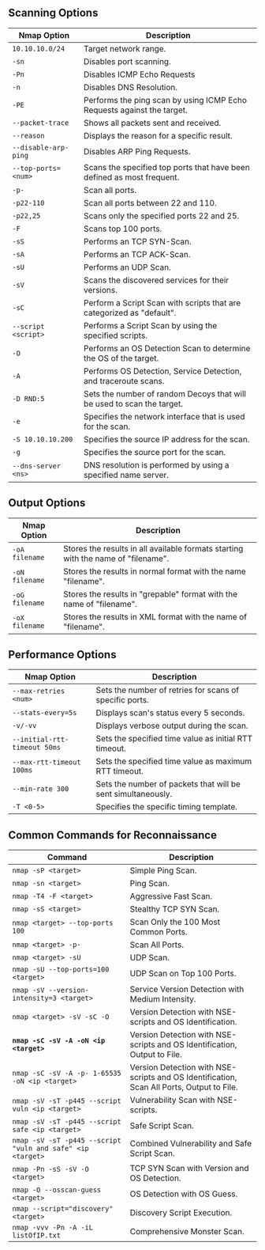<h2>Scanning Options</h2>
<div class="table-responsive"><table class="table table-striped text-left">
<thead>
<tr>
<th><strong>Nmap Option</strong></th>
<th><strong>Description</strong></th>
</tr>
</thead>
<tbody>
<tr>
<td><code>10.10.10.0/24</code></td>
<td>Target network range.</td>
</tr>
<tr>
<td><code>-sn</code></td>
<td>Disables port scanning.</td>
</tr>
<tr>
<td><code>-Pn</code></td>
<td>Disables ICMP Echo Requests</td>
</tr>
<tr>
<td><code>-n</code></td>
<td>Disables DNS Resolution.</td>
</tr>
<tr>
<td><code>-PE</code></td>
<td>Performs the ping scan by using ICMP Echo Requests against the target.</td>
</tr>
<tr>
<td><code>--packet-trace</code></td>
<td>Shows all packets sent and received.</td>
</tr>
<tr>
<td><code>--reason</code></td>
<td>Displays the reason for a specific result.</td>
</tr>
<tr>
<td><code>--disable-arp-ping</code></td>
<td>Disables ARP Ping Requests.</td>
</tr>
<tr>
<td><code>--top-ports=&lt;num&gt;</code></td>
<td>Scans the specified top ports that have been defined as most frequent.</td>
</tr>
<tr>
<td><code>-p-</code></td>
<td>Scan all ports.</td>
</tr>
<tr>
<td><code>-p22-110</code></td>
<td>Scan all ports between 22 and 110.</td>
</tr>
<tr>
<td><code>-p22,25</code></td>
<td>Scans only the specified ports 22 and 25.</td>
</tr>
<tr>
<td><code>-F</code></td>
<td>Scans top 100 ports.</td>
</tr>
<tr>
<td><code>-sS</code></td>
<td>Performs an TCP SYN-Scan.</td>
</tr>
<tr>
<td><code>-sA</code></td>
<td>Performs an TCP ACK-Scan.</td>
</tr>
<tr>
<td><code>-sU</code></td>
<td>Performs an UDP Scan.</td>
</tr>
<tr>
<td><code>-sV</code></td>
<td>Scans the discovered services for their versions.</td>
</tr>
<tr>
<td><code>-sC</code></td>
<td>Perform a Script Scan with scripts that are categorized as "default".</td>
</tr>
<tr>
<td><code>--script &lt;script&gt;</code></td>
<td>Performs a Script Scan by using the specified scripts.</td>
</tr>
<tr>
<td><code>-O</code></td>
<td>Performs an OS Detection Scan to determine the OS of the target.</td>
</tr>
<tr>
<td><code>-A</code></td>
<td>Performs OS Detection, Service Detection, and traceroute scans.</td>
</tr>
<tr>
<td><code>-D RND:5</code></td>
<td>Sets the number of random Decoys that will be used to scan the target.</td>
</tr>
<tr>
<td><code>-e</code></td>
<td>Specifies the network interface that is used for the scan.</td>
</tr>
<tr>
<td><code>-S 10.10.10.200</code></td>
<td>Specifies the source IP address for the scan.</td>
</tr>
<tr>
<td><code>-g</code></td>
<td>Specifies the source port for the scan.</td>
</tr>
<tr>
<td><code>--dns-server &lt;ns&gt;</code></td>
<td>DNS resolution is performed by using a specified name server.</td>
</tr>
</tbody>
</table></div>
<h2>Output Options</h2>
<div class="table-responsive"><table class="table table-striped text-left">
<thead>
<tr>
<th><strong>Nmap Option</strong></th>
<th><strong>Description</strong></th>
</tr>
</thead>
<tbody>
<tr>
<td><code>-oA filename</code></td>
<td>Stores the results in all available formats starting with the name of "filename".</td>
</tr>
<tr>
<td><code>-oN filename</code></td>
<td>Stores the results in normal format with the name "filename".</td>
</tr>
<tr>
<td><code>-oG filename</code></td>
<td>Stores the results in "grepable" format with the name of "filename".</td>
</tr>
<tr>
<td><code>-oX filename</code></td>
<td>Stores the results in XML format with the name of "filename".</td>
</tr>
</tbody>
</table></div>
<h2>Performance Options</h2>
<div class="table-responsive"><table class="table table-striped text-left">
<thead>
<tr>
<th><strong>Nmap Option</strong></th>
<th><strong>Description</strong></th>
</tr>
</thead>
<tbody>
<tr>
<td><code>--max-retries &lt;num&gt;</code></td>
<td>Sets the number of retries for scans of specific ports.</td>
</tr>
<tr>
<td><code>--stats-every=5s</code></td>
<td>Displays scan's status every 5 seconds.</td>
</tr>
<tr>
<td><code>-v/-vv</code></td>
<td>Displays verbose output during the scan.</td>
</tr>
<tr>
<td><code>--initial-rtt-timeout 50ms</code></td>
<td>Sets the specified time value as initial RTT timeout.</td>
</tr>
<tr>
<td><code>--max-rtt-timeout 100ms</code></td>
<td>Sets the specified time value as maximum RTT timeout.</td>
</tr>
<tr>
<td><code>--min-rate 300</code></td>
<td>Sets the number of packets that will be sent simultaneously.</td>
</tr>
<tr>
<td><code>-T &lt;0-5&gt;</code></td>
<td>Specifies the specific timing template.</td>
</tr>
</tbody>
</table>
</div>
<h2>Common Commands for Reconnaissance</h2>
<div class="table-responsive"><table class="table table-striped text-left">
<thead>
<tr>
<th><strong>Command</strong></th>
<th><strong>Description</strong></th>
</tr>
</thead>
<tbody>
<tr>
<td><code>nmap -sP &lt;target&gt;</code></td>
<td>Simple Ping Scan. <!-- Discover live hosts using a simple ping scan. --></td>
</tr>
<tr>
<td><code>nmap -sn &lt;target&gt;</code></td>
<td>Ping Scan. <!-- Perform a ping scan (no port scan) to determine which hosts are up. --></td>
</tr>
<tr>
<td><code>nmap -T4 -F &lt;target&gt;</code></td>
<td>Aggressive Fast Scan. <!-- Perform a fast scan with aggressive timing options to discover open ports on live hosts. --></td>
</tr>
<tr>
<td><code>nmap -sS &lt;target&gt;</code></td>
<td>Stealthy TCP SYN Scan. <!-- Stealthy scan using TCP SYN packets to discover open ports without completing the full connection. --></td>
</tr>
<tr>
<td><code>nmap &lt;target&gt --top-ports 100</code></td>
<td>Scan Only the 100 Most Common Ports. <!-- Scan only the top 100 most common ports -->
</td>
</tr>
<tr>
<td><code>nmap &lt;target&gt -p-</code></td>
<td>Scan All Ports. <!-- Scan all 65535 ports on the target. Can take longer to complete. --></td>
</tr>
<tr>
<td><code>nmap &lt;target&gt -sU</code></td>
<td>UDP Scan. <!-- Scan for open UDP ports on the target. --></td>
</tr>
<tr>
<td><code>nmap -sU --top-ports=100 &lt;target&gt;</code></td>
<td>UDP Scan on Top 100 Ports. <!-- Discover UDP services by scanning the top 100 ports. --></td>
</tr>
<tr>
<td><code>nmap -sV --version-intensity=3 &lt;target&gt;</code></td>
<td>Service Version Detection with Medium Intensity. <!-- Perform service version detection with medium intensity to balance accuracy and speed. --></td>
</tr>
<tr>
<td><code>nmap &lt;target&gt -sV -sC -O</code></td>
<td>Version Detection with NSE-scripts and OS Identification. <!-- Identify service versions, run default NSE scripts, and attempt OS detection. --></td>
</tr>
<tr>
<td><code><strong>nmap -sC -sV -A -oN &lt;ip &lt;target&gt;</strong></code></td>
<td>Version Detection with NSE-scripts and OS Identification, Output to File. <!-- Run default NSE scripts, identify service versions, attempt OS detection, and save output to a file. --></td>
</tr>
<tr>
<td><code>nmap -sC -sV -A -p- 1-65535 -oN &lt;ip &lt;target&gt;</code></td>
<td>Version Detection with NSE-scripts and OS Identification, Scan All Ports, Output to File. <!-- Similar to the above command, but scans all 65535 ports on the target. --></td>
</tr>
<tr>
<td><code>nmap -sV -sT -p445 --script vuln &lt;ip &lt;target&gt;</code></td>
<td>Vulnerability Scan with NSE-scripts. <!-- Scan port 445 (commonly associated with SMB) and run vulnerability detection scripts. --></td>
</tr>
<tr>
<td><code>nmap -sV -sT -p445 --script safe &lt;ip &lt;target&gt;</code></td>
<td>Safe Script Scan. <!-- Scan port 445 (commonly associated with SMB) and run safe scripts for non-intrusive information gathering. --></td>
</tr>
<tr>
<td><code>nmap -sV -sT -p445 --script "vuln and safe" &lt;ip &lt;target&gt;</code></td>
<td>Combined Vulnerability and Safe Script Scan. <!-- Scan port 445 (commonly associated with SMB) and run both vulnerability detection and safe scripts. --></td>
</tr>
<tr>
<td><code>nmap -Pn -sS -sV -O &lt;target&gt;</code></td>
<td>TCP SYN Scan with Version and OS Detection. <!-- Perform a TCP SYN scan with service version detection and OS detection, skipping host discovery. --></td>
</tr>
<tr>
<td><code>nmap -O --osscan-guess &lt;target&gt;</code></td>
<td>OS Detection with OS Guess. <!-- Attempt to guess the OS of the target without pinging. --></td>
</tr>
<tr>
<td><code>nmap --script="discovery" &lt;target&gt;</code></td>
<td>Discovery Script Execution. <!-- Run discovery scripts to gather additional information about the target network. --></td>
</tr>
<tr>
<td><code>nmap -vvv -Pn -A -iL listOfIP.txt</code></td>
<td>Comprehensive Monster Scan. <!-- Perform an aggressive scan including OS detection, service version detection, script scanning, and host discovery on a list of targets from a file. --></td>
</tr>
</tbody>
</table>
</div>
